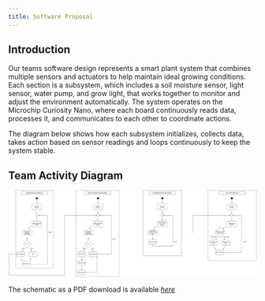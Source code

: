 ```yaml
---
title: Software Proposal
---
```


## Introduction

Our teams software design represents a smart plant system that combines multiple sensors and actuators to help maintain ideal growing conditions. Each section is a subsystem, which includes a soil moisture sensor, light sensor, water pump, and grow light, that works together to monitor and adjust the environment automatically. The system operates on the Microchip Curiosity Nano, where each board continuously reads data, processes it, and communicates to each other to coordinate actions.

The diagram below shows how each subsystem initializes, collects data, takes action based on sensor readings and loops continuously to keep the system stable.

## Team Activity Diagram

![SoftwareDiagram](newsoft.png)

The schematic as a PDF download is available [*here*](newsoft.pdf)
